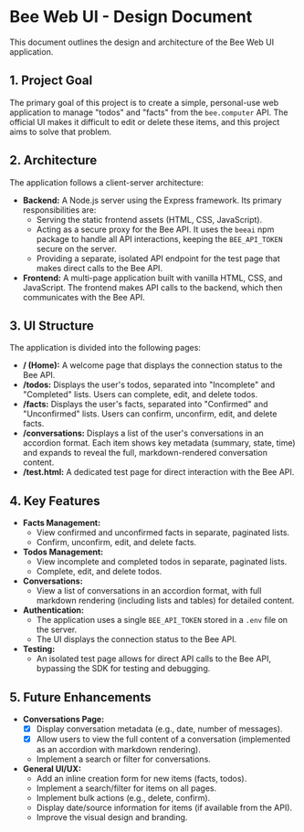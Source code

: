 # Bee Web UI - Design Document

This document outlines the design and architecture of the Bee Web UI application.

## 1. Project Goal

The primary goal of this project is to create a simple, personal-use web application to manage "todos" and "facts" from the `bee.computer` API. The official UI makes it difficult to edit or delete these items, and this project aims to solve that problem.

## 2. Architecture

The application follows a client-server architecture:

-   **Backend:** A Node.js server using the Express framework. Its primary responsibilities are:
    -   Serving the static frontend assets (HTML, CSS, JavaScript).
    -   Acting as a secure proxy for the Bee API. It uses the `beeai` npm package to handle all API interactions, keeping the `BEE_API_TOKEN` secure on the server.
    -   Providing a separate, isolated API endpoint for the test page that makes direct calls to the Bee API.
-   **Frontend:** A multi-page application built with vanilla HTML, CSS, and JavaScript. The frontend makes API calls to the backend, which then communicates with the Bee API.

## 3. UI Structure

The application is divided into the following pages:

-   **/ (Home):** A welcome page that displays the connection status to the Bee API.
-   **/todos:** Displays the user's todos, separated into "Incomplete" and "Completed" lists. Users can complete, edit, and delete todos.
-   **/facts:** Displays the user's facts, separated into "Confirmed" and "Unconfirmed" lists. Users can confirm, unconfirm, edit, and delete facts.
-   **/conversations:** Displays a list of the user's conversations in an accordion format. Each item shows key metadata (summary, state, time) and expands to reveal the full, markdown-rendered conversation content.
-   **/test.html:** A dedicated test page for direct interaction with the Bee API.

## 4. Key Features

-   **Facts Management:**
    -   View confirmed and unconfirmed facts in separate, paginated lists.
    -   Confirm, unconfirm, edit, and delete facts.
-   **Todos Management:**
    -   View incomplete and completed todos in separate, paginated lists.
    -   Complete, edit, and delete todos.
-   **Conversations:**
    -   View a list of conversations in an accordion format, with full markdown rendering (including lists and tables) for detailed content.
-   **Authentication:**
    -   The application uses a single `BEE_API_TOKEN` stored in a `.env` file on the server.
    -   The UI displays the connection status to the Bee API.
-   **Testing:**
    -   An isolated test page allows for direct API calls to the Bee API, bypassing the SDK for testing and debugging.

## 5. Future Enhancements

-   **Conversations Page:**
    -   [x] Display conversation metadata (e.g., date, number of messages).
    -   [x] Allow users to view the full content of a conversation (implemented as an accordion with markdown rendering).
    -   Implement a search or filter for conversations.
-   **General UI/UX:**
    -   Add an inline creation form for new items (facts, todos).
    -   Implement a search/filter for items on all pages.
    -   Implement bulk actions (e.g., delete, confirm).
    -   Display date/source information for items (if available from the API).
    -   Improve the visual design and branding.
